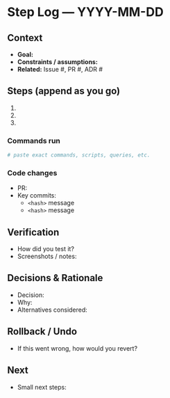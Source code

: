# Step Log — YYYY-MM-DD

## Context
- **Goal:** 
- **Constraints / assumptions:** 
- **Related:** Issue #, PR #, ADR #

## Steps (append as you go)
1. 
2. 
3. 

### Commands run
```bash
# paste exact commands, scripts, queries, etc.
```

### Code changes
- PR: 
- Key commits:
  - `<hash>` message
  - `<hash>` message

## Verification
- How did you test it?
- Screenshots / notes:

## Decisions & Rationale
- Decision: 
- Why: 
- Alternatives considered:

## Rollback / Undo
- If this went wrong, how would you revert?

## Next
- Small next steps:
